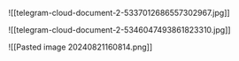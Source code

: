 

![[telegram-cloud-document-2-5337012686557302967.jpg]]


![[telegram-cloud-document-2-5346047493861823310.jpg]]


![[Pasted image 20240821160814.png]]



